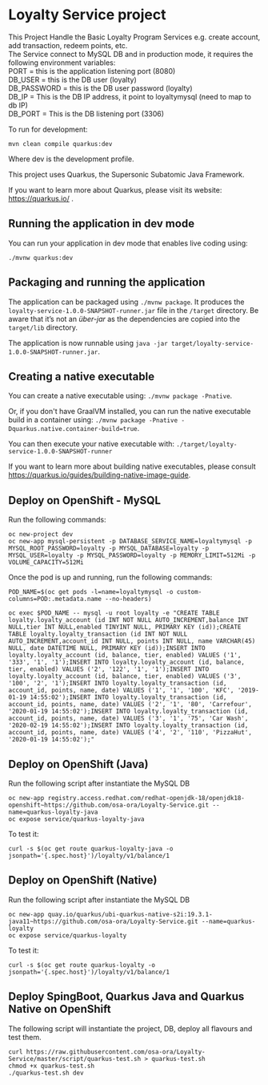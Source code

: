 # Loyalty Service project

This Project Handle the Basic Loyalty Program Services e.g. create account, add transaction, redeem points, etc.  
The Service connect to MySQL DB and in production mode, it requires the following environment variables:  
PORT = this is the application listening port (8080)  
DB_USER = this is the DB user (loyalty)  
DB_PASSWORD = this is the DB user password (loyalty)  
DB_IP = This is the DB IP address, it point to loyaltymysql (need to map to db IP)  
DB_PORT = This is the DB listening port (3306)  

To run for development:   

```
mvn clean compile quarkus:dev  

```

Where dev is the development profile.  


This project uses Quarkus, the Supersonic Subatomic Java Framework.

If you want to learn more about Quarkus, please visit its website: https://quarkus.io/ .

## Running the application in dev mode

You can run your application in dev mode that enables live coding using:  

```
./mvnw quarkus:dev

```

## Packaging and running the application

The application can be packaged using `./mvnw package`.
It produces the `loyalty-service-1.0.0-SNAPSHOT-runner.jar` file in the `/target` directory.
Be aware that it’s not an _über-jar_ as the dependencies are copied into the `target/lib` directory.

The application is now runnable using `java -jar target/loyalty-service-1.0.0-SNAPSHOT-runner.jar`.

## Creating a native executable

You can create a native executable using: `./mvnw package -Pnative`.

Or, if you don't have GraalVM installed, you can run the native executable build in a container using: `./mvnw package -Pnative -Dquarkus.native.container-build=true`.

You can then execute your native executable with: `./target/loyalty-service-1.0.0-SNAPSHOT-runner`

If you want to learn more about building native executables, please consult https://quarkus.io/guides/building-native-image-guide.

## Deploy on OpenShift - MySQL
Run the following commands:
```
oc new-project dev
oc new-app mysql-persistent -p DATABASE_SERVICE_NAME=loyaltymysql -p  MYSQL_ROOT_PASSWORD=loyalty -p MYSQL_DATABASE=loyalty -p MYSQL_USER=loyalty -p MYSQL_PASSWORD=loyalty -p MEMORY_LIMIT=512Mi -p VOLUME_CAPACITY=512Mi
```
Once the pod is up and running, run the following commands:
```
POD_NAME=$(oc get pods -l=name=loyaltymysql -o custom-columns=POD:.metadata.name --no-headers)

oc exec $POD_NAME -- mysql -u root loyalty -e "CREATE TABLE loyalty.loyalty_account (id INT NOT NULL AUTO_INCREMENT,balance INT NULL,tier INT NULL,enabled TINYINT NULL, PRIMARY KEY (id));CREATE TABLE loyalty.loyalty_transaction (id INT NOT NULL AUTO_INCREMENT,account_id INT NULL, points INT NULL, name VARCHAR(45) NULL, date DATETIME NULL, PRIMARY KEY (id));INSERT INTO loyalty.loyalty_account (id, balance, tier, enabled) VALUES ('1', '333', '1', '1');INSERT INTO loyalty.loyalty_account (id, balance, tier, enabled) VALUES ('2', '122', '1', '1');INSERT INTO loyalty.loyalty_account (id, balance, tier, enabled) VALUES ('3', '100', '2', '1');INSERT INTO loyalty.loyalty_transaction (id, account_id, points, name, date) VALUES ('1', '1', '100', 'KFC', '2019-01-19 14:55:02');INSERT INTO loyalty.loyalty_transaction (id, account_id, points, name, date) VALUES ('2', '1', '80', 'Carrefour', '2020-01-19 14:55:02');INSERT INTO loyalty.loyalty_transaction (id, account_id, points, name, date) VALUES ('3', '1', '75', 'Car Wash', '2020-02-19 14:55:02');INSERT INTO loyalty.loyalty_transaction (id, account_id, points, name, date) VALUES ('4', '2', '110', 'PizzaHut', '2020-01-19 14:55:02');"
```

## Deploy on OpenShift (Java)
Run the following script after instantiate the MySQL DB
```
oc new-app registry.access.redhat.com/redhat-openjdk-18/openjdk18-openshift~https://github.com/osa-ora/Loyalty-Service.git --name=quarkus-loyalty-java
oc expose service/quarkus-loyalty-java
```
To test it:
```
curl -s $(oc get route quarkus-loyalty-java -o jsonpath='{.spec.host}')/loyalty/v1/balance/1
```

## Deploy on OpenShift (Native)
Run the following script after instantiate the MySQL DB
```
oc new-app quay.io/quarkus/ubi-quarkus-native-s2i:19.3.1-java11~https://github.com/osa-ora/Loyalty-Service.git --name=quarkus-loyalty
oc expose service/quarkus-loyalty
```
To test it:
```
curl -s $(oc get route quarkus-loyalty -o jsonpath='{.spec.host}')/loyalty/v1/balance/1
```

## Deploy SpingBoot, Quarkus Java and Quarkus Native on OpenShift
The following script will instantiate the project, DB, deploy all flavours and test them.
```
curl https://raw.githubusercontent.com/osa-ora/Loyalty-Service/master/script/quarkus-test.sh > quarkus-test.sh
chmod +x quarkus-test.sh
./quarkus-test.sh dev
```


